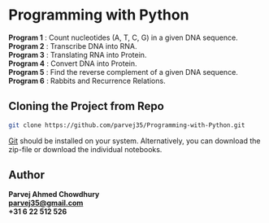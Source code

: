 # Programming with Python

<b>Program 1</b> : Count nucleotides (A, T, C, G) in a given DNA sequence.<br>
<b>Program 2</b> : Transcribe DNA into RNA.<br>
<b>Program 3</b> : Translating RNA into Protein.<br>
<b>Program 4</b> : Convert DNA into Protein.<br>
<b>Program 5</b> : Find the reverse complement of a given DNA sequence.<br>
<b>Program 6</b> : Rabbits and Recurrence Relations.<br>


## Cloning the Project from Repo

```sh
git clone https://github.com/parvej35/Programming-with-Python.git
```
[Git](https://git-scm.com/downloads) should be installed on your system.
Alternatively, you can download the zip-file or download the individual notebooks.

## Author

<b>Parvej Ahmed Chowdhury</b><br>
<b>parvej35@gmail.com</b><br>
<b>+31 6 22 512 526</b><br>